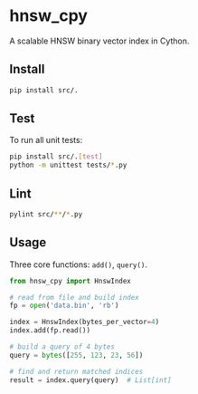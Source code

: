 # hnsw_cpy

A scalable HNSW binary vector index in Cython.

## Install

```bash
pip install src/.
```

## Test

To run all unit tests:

```bash
pip install src/.[test]
python -m unittest tests/*.py
```

## Lint

```bash
pylint src/**/*.py
```


## Usage

Three core functions: `add()`, `query()`.

```python
from hnsw_cpy import HnswIndex

# read from file and build index
fp = open('data.bin', 'rb')

index = HnswIndex(bytes_per_vector=4)
index.add(fp.read())

# build a query of 4 bytes
query = bytes([255, 123, 23, 56])

# find and return matched indices
result = index.query(query)  # List[int]
```
